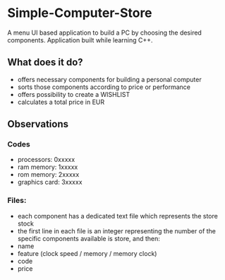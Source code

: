 # Simple-Computer-Store

A menu UI based application to build a PC by choosing the desired components. Application built while learning C++.


## What does it do?

- offers necessary components for building a personal computer
- sorts those components according to price or performance
- offers possibility to create a WISHLIST
- calculates a total price in EUR

## Observations
### Codes
- processors:    0xxxxx
- ram memory:    1xxxxx
- rom memory:    2xxxxx
- graphics card: 3xxxxx

### Files:
- each component has a dedicated text file which represents the store stock
- the first line in each file is an integer representing the number of the specific components available is store, and then:
- name
- feature (clock speed / memory / memory clock)
- code
- price
